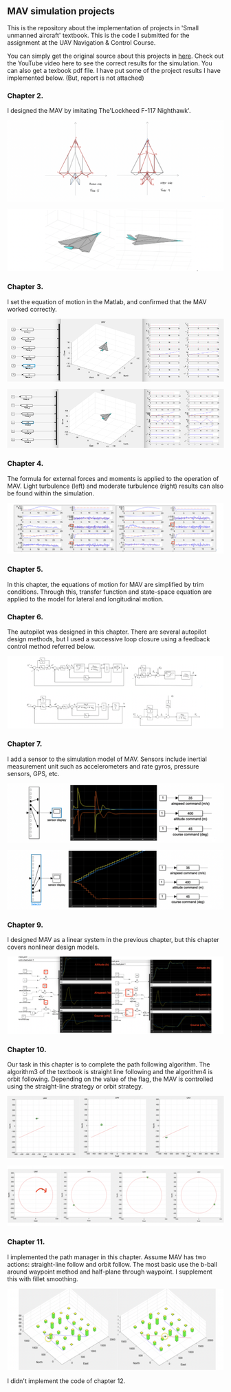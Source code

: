 ## MAV simulation projects

 This is the repository about the implementation of projects in 'Small unmanned aircraft' textbook. This is the code I submitted for the assignment at the UAV Navigation & Control Course. 
 
 You can simply get the original source about this projects in [here](http://uavbook.byu.edu/doku.php). Check out the YouTube video here to see the correct results for the simulation. You can also get a texbook pdf file. I have put some of the project results I have implemented below. (But, report is not attached)

### Chapter 2.

I designed the MAV by imitating The'Lockheed F-117 Nighthawk'.

![img](./img/2-1.png)

![img](./img/2-2.png)

### Chapter 3.

I set the equation of motion in the Matlab, and confirmed that the MAV worked correctly.

![img](./img/3-1.png)

![img](./img/3-2.png)

### Chapter 4.

The formula for external forces and moments is applied to the operation of MAV. Light turbulence (left) and moderate turbulence (right) results can also be found within the simulation.

![img](./img/4-1.png)

### Chapter 5.

In this chapter, the equations of motion for MAV are simplified by trim conditions. Through this, transfer function and state-space equation are applied to the model for lateral and longitudinal motion.

### Chapter 6.

The autopilot was designed in this chapter. There are several autopilot design methods, but I used a successive loop closure using a feedback control method referred below.

![img](./img/6-1.png)

### Chapter 7.

I add a sensor to the simulation model of MAV. Sensors include inertial measurement unit such as accelerometers and rate gyros, pressure sensors, GPS, etc. 

![img](./img/7-1.png)

![img](./img/7-2.png)

### Chapter 9.

 I designed MAV as a linear system in the previous chapter, but this chapter covers nonlinear design models. 

![img](./img/9-1.png)

### Chapter 10.

Our task in this chapter is to complete the path following algorithm. The algorithm3 of the textbook is straight line following and the algorithm4 is orbit following. Depending on the value of the flag, the MAV is controlled using the straight-line strategy or orbit strategy. 

![img](./img/10-1.png)

![img](./img/10-2.png)

### Chapter 11.

I implemented the path manager in this chapter. Assume MAV has two actions: straight-line follow and orbit follow. The most basic use the b-ball around waypoint method and half-plane through waypoint. I supplement this with fillet smoothing.

![img](./img/11-1.png)

I didn't implement the code of chapter 12.

